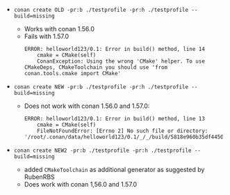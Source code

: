 - `conan create OLD -pr:b ./testprofile -pr:h ./testprofile --build=missing`
	- Works with conan 1.56.0
	- Fails with 1.57.0
		~~~
		ERROR: helloworld123/0.1: Error in build() method, line 14
			cmake = CMake(self)
			ConanException: Using the wrong 'CMake' helper. To use CMakeDeps, CMakeToolchain you should use 'from conan.tools.cmake import CMake'
		~~~

- `conan create NEW -pr:b ./testprofile -pr:h ./testprofile --build=missing`
	- Does not work with conan 1.56.0 and 1.57.0:
		~~~
		ERROR: helloworld123/0.1: Error in build() method, line 13
			cmake = CMake(self)
			FileNotFoundError: [Errno 2] No such file or directory: '/root/.conan/data/helloworld123/0.1/_/_/build/5818e960b35df44504b2f022587e5bdb32b1ec13/CMakePresets.json'
		~~~

- `conan create NEW2 -pr:b ./testprofile -pr:h ./testprofile --build=missing`
	- added `CMakeToolchain` as additional generator as suggested by RubenRBS
	- Does work with conan 1,56.0 and 1.57.0

